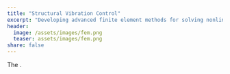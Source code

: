 ```yaml
---
title: "Structural Vibration Control"
excerpt: "Developing advanced finite element methods for solving nonlinear model equations in civil engineering applications."
header:
  image: /assets/images/fem.png
  teaser: assets/images/fem.png
share: false
---
```


The .


